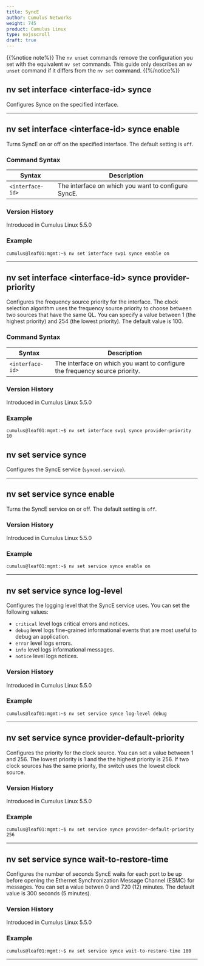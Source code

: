 ```yaml
---
title: SyncE
author: Cumulus Networks
weight: 745
product: Cumulus Linux
type: nojsscroll
draft: true
---
```

{{%notice note%}}
The `nv unset` commands remove the configuration you set with the equivalent `nv set` commands. This guide only describes an `nv unset` command if it differs from the `nv set` command.
{{%/notice%}}

## nv set interface \<interface-id\> synce

Configures Synce on the specified interface.

- - -

## nv set interface \<interface-id\> synce enable

Turns SyncE on or off on the specified interface. The default setting is `off`.

### Command Syntax

| Syntax |  Description   |
| ---------  | -------------- |
|`<interface-id>` | The interface on which you want to configure SyncE. |

### Version History

Introduced in Cumulus Linux 5.5.0

### Example

```
cumulus@leaf01:mgmt:~$ nv set interface swp1 synce enable on
```

- - -

## nv set interface \<interface-id\> synce provider-priority

Configures the frequency source priority for the interface. The clock selection algorithm uses the frequency source priority to choose between two sources that have the same QL. You can specify a value between 1 (the highest priority) and 254 (the lowest priority). The default value is 100.

### Command Syntax

| Syntax |  Description   |
| ---------  | -------------- |
|`<interface-id>` | The interface on which you want to configure the frequency source priority. |

### Version History

Introduced in Cumulus Linux 5.5.0

### Example

```
cumulus@leaf01:mgmt:~$ nv set interface swp1 synce provider-priority 10
```

## nv set service synce

Configures the SyncE service (`synced.service`).

- - -

## nv set service synce enable

Turns the SyncE service on or off. The default setting is `off`.

### Version History

Introduced in Cumulus Linux 5.5.0

### Example

```
cumulus@leaf01:mgmt:~$ nv set service synce enable on
```

- - -

## nv set service synce log-level

Configures the logging level that the SyncE service uses. You can set the following values:
- `critical` level logs critical errors and notices.
- `debug` level logs fine-grained informational events that are most useful to debug an application.
- `error` level logs errors.
- `info` level logs informational messages.
- `notice` level logs notices.

### Version History

Introduced in Cumulus Linux 5.5.0

### Example

```
cumulus@leaf01:mgmt:~$ nv set service synce log-level debug
```

- - -

## nv set service synce provider-default-priority

Configures the priority for the clock source. You can set a value between 1 and 256. The lowest priority is 1 and the the highest priority is 256. If two clock sources has the same priority, the switch uses the lowest clock source.

### Version History

Introduced in Cumulus Linux 5.5.0

### Example

```
cumulus@leaf01:mgmt:~$ nv set service synce provider-default-priority 256
```

- - -

## nv set service synce wait-to-restore-time

Configures the number of seconds SyncE waits for each port to be up before opening the Ethernet Synchronization Message Channel (ESMC) for messages. You can set a value betwen 0 and 720 (12) minutes. The default value is 300 seconds (5 minutes).

### Version History

Introduced in Cumulus Linux 5.5.0

### Example

```
cumulus@leaf01:mgmt:~$ nv set service synce wait-to-restore-time 180
```

- - -
